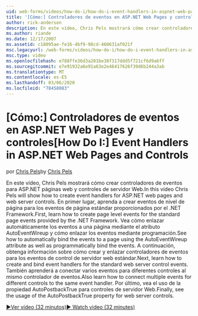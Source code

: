 ```yaml
---
uid: web-forms/videos/how-do-i/how-do-i-event-handlers-in-aspnet-web-pages-and-controls
title: '[Cómo:] Controladores de eventos en ASP.NET Web Pages y controles | Microsoft Docs'
author: rick-anderson
description: En este vídeo, Chris Pels mostrará cómo crear controladores de eventos para ASP.NET páginas web y controles de servidor Web. En primer lugar, aprenda a crear eventos de nivel de página.
ms.author: riande
ms.date: 12/17/2007
ms.assetid: c18095ae-fe16-4bf9-98cd-460631af021f
msc.legacyurl: /web-forms/videos/how-do-i/how-do-i-event-handlers-in-aspnet-web-pages-and-controls
msc.type: video
ms.openlocfilehash: e788ffe36d3a201be38f317ddd5f721cf6d9a6ff
ms.sourcegitcommit: e7e91932a6e91a63e2e46417626f39d6b244a3ab
ms.translationtype: MT
ms.contentlocale: es-ES
ms.lasthandoff: 03/06/2020
ms.locfileid: "78458083"
---
```

# <a name="how-do-i-event-handlers-in-aspnet-web-pages-and-controls"></a><span data-ttu-id="db0f4-104">[Cómo:] Controladores de eventos en ASP.NET Web Pages y controles</span><span class="sxs-lookup"><span data-stu-id="db0f4-104">[How Do I:] Event Handlers in ASP.NET Web Pages and Controls</span></span>

<span data-ttu-id="db0f4-105">por [Chris Pels](https://twitter.com/chrispels)</span><span class="sxs-lookup"><span data-stu-id="db0f4-105">by [Chris Pels](https://twitter.com/chrispels)</span></span>

<span data-ttu-id="db0f4-106">En este vídeo, Chris Pels mostrará cómo crear controladores de eventos para ASP.NET páginas web y controles de servidor Web.</span><span class="sxs-lookup"><span data-stu-id="db0f4-106">In this video Chris Pels will show how to create event handlers for ASP.NET web pages and web server controls.</span></span> <span data-ttu-id="db0f4-107">En primer lugar, aprenda a crear eventos de nivel de página para los eventos de página estándar proporcionados por el .NET Framework.</span><span class="sxs-lookup"><span data-stu-id="db0f4-107">First, learn how to create page level events for the standard page events provided by the .NET Framework.</span></span> <span data-ttu-id="db0f4-108">Vea cómo enlazar automáticamente los eventos a una página mediante el atributo AutoEventWireup y cómo enlazar los eventos mediante programación.</span><span class="sxs-lookup"><span data-stu-id="db0f4-108">See how to automatically bind the events to a page using the AutoEventWireup attribute as well as programmatically bind the events.</span></span> <span data-ttu-id="db0f4-109">A continuación, obtenga información sobre cómo crear y enlazar controladores de eventos para los eventos de control de servidor web estándar.</span><span class="sxs-lookup"><span data-stu-id="db0f4-109">Next, learn how to create and bind event handlers for the standard web server control events.</span></span> <span data-ttu-id="db0f4-110">También aprenderá a conectar varios eventos para diferentes controles al mismo controlador de eventos.</span><span class="sxs-lookup"><span data-stu-id="db0f4-110">Also learn how to connect multiple events for different controls to the same event handler.</span></span> <span data-ttu-id="db0f4-111">Por último, vea el uso de la propiedad AutoPostbackTrue para controles de servidor Web.</span><span class="sxs-lookup"><span data-stu-id="db0f4-111">Finally, see the usage of the AutoPostbackTrue property for web server controls.</span></span>

[<span data-ttu-id="db0f4-112">&#9654;Ver vídeo (32 minutos)</span><span class="sxs-lookup"><span data-stu-id="db0f4-112">&#9654; Watch video (32 minutes)</span></span>](https://channel9.msdn.com/Blogs/ASP-NET-Site-Videos/how-do-i-event-handlers-in-aspnet-web-pages-and-controls)
